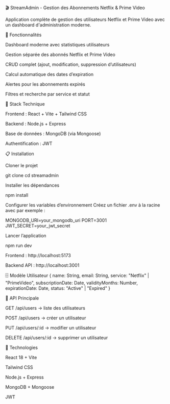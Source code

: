 🎬 StreamAdmin - Gestion des Abonnements Netflix & Prime Video

Application complète de gestion des utilisateurs Netflix et Prime Video avec un dashboard d'administration moderne.

🚀 Fonctionnalités

Dashboard moderne avec statistiques utilisateurs

Gestion séparée des abonnés Netflix et Prime Video

CRUD complet (ajout, modification, suppression d’utilisateurs)

Calcul automatique des dates d’expiration

Alertes pour les abonnements expirés

Filtres et recherche par service et statut

🔧 Stack Technique

Frontend : React + Vite + Tailwind CSS

Backend : Node.js + Express

Base de données : MongoDB (via Mongoose)

Authentification : JWT

📋 Installation

Cloner le projet

git clone <repo-url>
cd streamadmin


Installer les dépendances

npm install


Configurer les variables d’environnement
Créez un fichier .env à la racine avec par exemple :

MONGODB_URI=your_mongodb_uri
PORT=3001
JWT_SECRET=your_jwt_secret


Lancer l’application

npm run dev


Frontend : http://localhost:5173

Backend API : http://localhost:3001

🗄️ Modèle Utilisateur
{
  name: String,
  email: String,
  service: "Netflix" | "PrimeVideo",
  subscriptionDate: Date,
  validityMonths: Number,
  expirationDate: Date,
  status: "Active" | "Expired"
}

📡 API Principale

GET /api/users → liste des utilisateurs

POST /api/users → créer un utilisateur

PUT /api/users/:id → modifier un utilisateur

DELETE /api/users/:id → supprimer un utilisateur

🎨 Technologies

React 18 + Vite

Tailwind CSS

Node.js + Express

MongoDB + Mongoose

JWT

